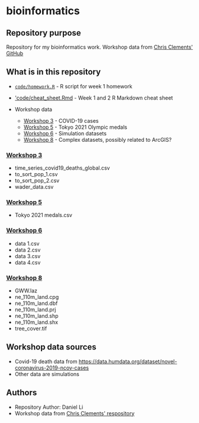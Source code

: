 # bioinformatics

## Repository purpose

Repository for my bioinformatics work. Workshop data from [Chris Clements' GitHub](https://github.com/chrit88)

## What is in this repository

- [`code/homework.R`](code/homework.R) - R script for week 1 homework
- ['code/cheat_sheet.Rmd](code/cheat_sheet.Rmd) - Week 1 and 2 R Markdown cheat sheet

- Workshop data
  - [Workshop 3](#workshop-3) - COVID-19 cases
  - [Workshop 5](#workshop-5) - Tokyo 2021 Olympic medals
  - [Workshop 6](#workshop-6) - Simulation datasets
  - [Workshop 8](#workshop-8) - Complex datasets, possibly related to ArcGIS?

### [Workshop 3](Workshop%203)

- time_series_covid19_deaths_global.csv
- to_sort_pop_1.csv
- to_sort_pop_2.csv
- wader_data.csv

### [Workshop 5](Workshop%205)

- Tokyo 2021 medals.csv

### [Workshop 6](Workshop%206)

- data 1.csv
- data 2.csv
- data 3.csv
- data 4.csv

### [Workshop 8](Workshop%208)

- GWW.laz
- ne_110m_land.cpg
- ne_110m_land.dbf
- ne_110m_land.prj
- ne_110m_land.shp
- ne_110m_land.shx
- tree_cover.tif

## Workshop data sources

- Covid-19 death data from <https://data.humdata.org/dataset/novel-coronavirus-2019-ncov-cases>
- Other data are simulations

## Authors

- Repository Author: Daniel Li
- Workshop data from [Chris Clements' respository](https://github.com/chrit88/Bioinformatics_data)
